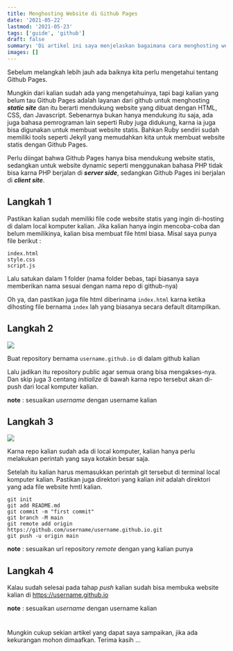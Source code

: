 ```yaml
---
title: Menghosting Website di Github Pages
date: '2021-05-22'
lastmod: '2021-05-23'
tags: ['guide', 'github']
draft: false
summary: 'Di artikel ini saya menjelaskan bagaimana cara menghosting website statis di Github Pages'
images: []
---
```


Sebelum melangkah lebih jauh ada baiknya kita perlu mengetahui tentang Github Pages.

Mungkin dari kalian sudah ada yang mengetahuinya, tapi bagi kalian yang belum tau Github Pages adalah layanan dari github untuk menghosting _**static site**_ dan itu berarti mendukung website yang dibuat dengan HTML, CSS, dan Javascript. Sebenarnya bukan hanya mendukung itu saja, ada juga bahasa pemrograman lain seperti Ruby juga didukung, karna ia juga bisa digunakan untuk membuat website statis. Bahkan Ruby sendiri sudah memiliki tools seperti Jekyll yang memudahkan kita untuk membuat website statis dengan Github Pages.

Perlu diingat bahwa Github Pages hanya bisa mendukung website statis, sedangkan untuk website dynamic seperti menggunakan bahasa PHP tidak bisa karna PHP berjalan di _**server side**_, sedangkan Github Pages ini berjalan di _**client site**_.

## Langkah 1

Pastikan kalian sudah memiliki file code website statis yang ingin di-hosting di dalam local komputer kalian. Jika kalian hanya ingin mencoba-coba dan belum memilikinya, kalian bisa membuat file html biasa.
Misal saya punya file berikut :

```
index.html
style.css
script.js
```

Lalu satukan dalam 1 folder (nama folder bebas, tapi biasanya saya memberikan nama sesuai dengan nama repo di github-nya)

Oh ya, dan pastikan juga file html diberinama `index.html` karna ketika dihosting file bernama `index` lah yang biasanya secara default ditampilkan.

## Langkah 2

![](/static/images/blog2/img1.png)

Buat repository bernama `username.github.io` di dalam github kalian

Lalu jadikan itu repository public agar semua orang bisa mengakses-nya. Dan skip juga 3 centang _initialize_ di bawah karna repo tersebut akan di-push dari local komputer kalian.

**note** : sesuaikan _username_ dengan username kalian

## Langkah 3

![](/static/images/blog2/img2.png)

Karna repo kalian sudah ada di local komputer, kalian hanya perlu melakukan perintah yang saya kotakin besar saja.

Setelah itu kalian harus memasukkan perintah git tersebut di terminal local komputer kalian.
Pastikan juga direktori yang kalian _init_ adalah direktori yang ada file website hmtl kalian.

```
git init
git add README.md
git commit -m "first commit"
git branch -M main
git remote add origin https://github.com/username/username.github.io.git
git push -u origin main
```

**note** : sesuaikan url repository _remote_ dengan yang kalian punya

## Langkah 4

Kalau sudah selesai pada tahap _push_ kalian sudah bisa membuka website kalian di https://username.github.io

**note** : sesuaikan _username_ dengan username kalian

#

Mungkin cukup sekian artikel yang dapat saya sampaikan, jika ada kekurangan mohon dimaafkan. Terima kasih ...

